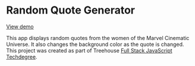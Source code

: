 # Random Quote Generator

[View demo](https://alexhippo.github.io/random-quote-generator)

This app displays random quotes from the women of the Marvel Cinematic Universe. It also changes the background color as the quote is changed. This project was created as part of Treehouse [Full Stack JavaScript Techdegree](https://teamtreehouse.com/techdegree/full-stack-javascript).